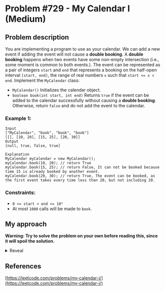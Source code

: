 # Problem #729 - My Calendar I (Medium)

## Problem description

You are implementing a program to use as your calendar. We can add a new event if adding the event will not cause a **double booking**.
A **double booking** happens when two events have some non-empty intersection (i.e., some moment is common to both events.).
The event can be represented as a pair of integers `start` and `end` that represents a booking on the half-open interval `[start, end)`, the range of real numbers `x` such that `start <= x < end`.
Implement the `MyCalendar` class:

-   `MyCalendar()` Initializes the calendar object.
-   `boolean book(int start, int end)` Returns `true` if the event can be added to the calendar successfully without causing a **double booking**. Otherwise, return `false` and do not add the event to the calendar.

### Example 1:

```
Input
["MyCalendar", "book", "book", "book"]
[[], [10, 20], [15, 25], [20, 30]]
Output
[null, true, false, true]

Explanation
MyCalendar myCalendar = new MyCalendar();
myCalendar.book(10, 20); // return True
myCalendar.book(15, 25); // return False, It can not be booked because time 15 is already booked by another event.
myCalendar.book(20, 30); // return True, The event can be booked, as the first event takes every time less than 20, but not including 20.
```

### Constraints:

-   `0 <= start < end <= 10⁹`
-   At most `1000` calls will be made to `book`.

## My approach

**Warning: Try to solve the problem on your own before reading this, since it will spoil the solution.**

<details>
  <summary>Reveal</summary>

To be able to book an event, its interval must not overlap with the interval of any other event. Since we will not be changing starting times of events, we can use a BTreeMap to store the events sorted in ascending order by their start time.
An event is not overlapping if:

-   It starts after the previous one ends
-   It ends before the next one starts

We can use the `.range()` method of the BTreeMap to get all events that start before the new event ends. This way we don't have to manually check if the event ends before the next one starts, because the method will filter it for us.
Because we know that the map will only contain non-overlapping events, we can only check the last returned event. If that event ends after the new event starts, it is overlapping with it.

  <p>
    
  |         Implementation          | Time complexity | Space complexity |                        Runtime                       |                     Memory Usage                    |
  | :-----------------------------: | :-------------: | :--------------: | :--------------------------------------------------: | :-------------------------------------------------: |
  |              [Rust](https://github.com/Pandicon/leetcode/tree/main/problems/algorithms/0729/solution.rs)               |       O(N*log(N))      |       O(N)       | 33 ms, faster than 83.33% of Rust online submissions | 2.7 MB, less than 88.89% of Rust online submissions |
</details>

## References

[https://leetcode.com/problems/my-calendar-i/](https://leetcode.com/problems/my-calendar-i/)
